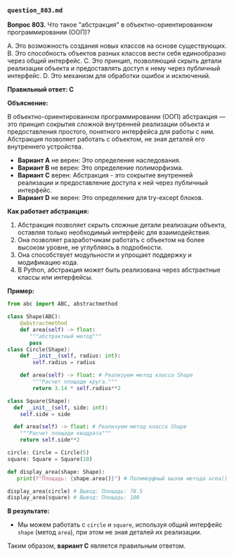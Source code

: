 ### `question_803.md`

**Вопрос 803.** Что такое "абстракция" в объектно-ориентированном программировании (ООП)?

A. Это возможность создания новых классов на основе существующих.
B. Это способность объектов разных классов вести себя единообразно через общий интерфейс.
C. Это принцип, позволяющий скрыть детали реализации объекта и предоставлять доступ к нему через публичный интерфейс.
D. Это механизм для обработки ошибок и исключений.

**Правильный ответ: C**

**Объяснение:**

В объектно-ориентированном программировании (ООП) абстракция — это принцип сокрытия сложной внутренней реализации объекта и предоставления простого, понятного интерфейса для работы с ним. Абстракция позволяет работать с объектом, не зная деталей его внутреннего устройства.

*  **Вариант A** не верен: Это определение наследования.
*   **Вариант B** не верен: Это определение полиморфизма.
*   **Вариант C** верен:  Абстракция - это сокрытие внутренней реализации и предоставление доступа к ней через публичный интерфейс.
*   **Вариант D** не верен: Это определение для try-except блоков.

**Как работает абстракция:**

1.  Абстракция позволяет скрыть сложные детали реализации объекта, оставляя только необходимый интерфейс для взаимодействия.
2.  Она позволяет разработчикам работать с объектом на более высоком уровне, не углубляясь в подробности.
3.  Она способствует модульности и упрощает поддержку и модификацию кода.
4. В Python, абстракция может быть реализована через абстрактные классы или интерфейсы.

**Пример:**
```python
from abc import ABC, abstractmethod

class Shape(ABC):
    @abstractmethod
    def area(self) -> float:
       """абстрактный метод"""
       pass
class Circle(Shape):
    def __init__(self, radius: int):
        self.radius = radius

    def area(self) -> float: # Реализуем метод класса Shape
        """Расчет площади круга."""
        return 3.14 * self.radius**2

class Square(Shape):
  def __init__(self, side: int):
    self.side = side

  def area(self) -> float: # Реализуем метод класса Shape
    """Расчет площади квадрата"""
    return self.side**2

circle: Circle = Circle(5)
square: Square = Square(10)

def display_area(shape: Shape):
   print(f"Площадь: {shape.area()}") # Полиморфный вызов метода area()

display_area(circle) # Вывод: Площадь: 78.5
display_area(square) # Вывод: Площадь: 100
```
**В результате:**

*  Мы можем работать с `circle` и `square`, используя общий интерфейс `shape` (метод `area`), при этом не зная деталей их реализации.

Таким образом, **вариант C** является правильным ответом.
